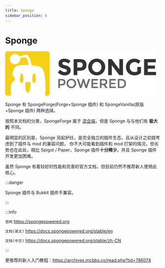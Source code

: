 ```yaml
---
title: Sponge
sidebar_position: 6
---
```


# Sponge

![](_images/sponge.png)

Sponge 有 SpongeForge(Forge+Sponge 插件) 和 SpongeVanilla(原版+Sponge 插件) 两种选择。

按照本文档的分类，SpongeForge 属于 [混合端](hybrid.md)，但是 Sponge 与与他们有 **极大的** 不同。

最明显的区别是，Sponge 另起炉灶，是完全独立的插件生态，且从设计之初就考虑到了插件与 mod 的兼容问题，
你不大可能看到插件和 mod 打架的情况，但劣势也在此处，相比 Spigot / Paper，Sponge 插件**十分稀少**。并且 Sponge 插件开发更加困难。

虽然 Sponge 有着较好的性能和完善的官方文档，但目前仍然不推荐新人使用此核心。

:::danger

Sponge 插件与 Bukkit 插件不兼容。

:::

:::info

`官网` https://spongepowered.org

`文档(英文)` https://docs.spongepowered.org/stable/en

`文档(中文)` https://docs.spongepowered.org/stable/zh-CN

:::

更推荐的新人入门教程：https://archives.mcbbs.co/read.php?tid=786074
